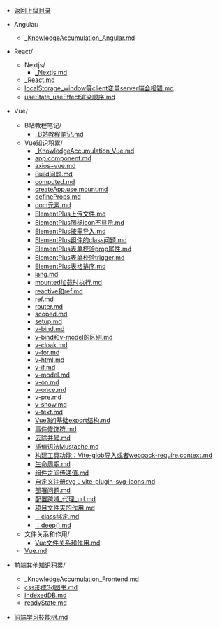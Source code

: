 - [返回上级目录](../)

- Angular/
    - [_KnowledgeAccumulation_Angular.md](_KnowledgeAccumulation_Angular.md)
- React/
    - Nextjs/
        - [_Nextjs.md](_Nextjs.md)
    - [_React.md](_React.md)
    - [localStorage_window等client变量server端会报错.md](localStorage_window等client变量server端会报错.md)
    - [useState_useEffect渲染顺序.md](useState_useEffect渲染顺序.md)
- Vue/
    - B站教程笔记/
        - [_B站教程笔记.md](_B站教程笔记.md)
    - Vue知识积累/
        - [_KnowledgeAccumulation_Vue.md](_KnowledgeAccumulation_Vue.md)
        - [app.component.md](app.component.md)
        - [axios+vue.md](axios+vue.md)
        - [Build问题.md](Build问题.md)
        - [computed.md](computed.md)
        - [createApp.use.mount.md](createApp.use.mount.md)
        - [defineProps.md](defineProps.md)
        - [dom元素.md](dom元素.md)
        - [ElementPlus上传文件.md](ElementPlus上传文件.md)
        - [ElementPlus图标icon不显示.md](ElementPlus图标icon不显示.md)
        - [ElementPlus按需导入.md](ElementPlus按需导入.md)
        - [ElementPlus组件的class问题.md](ElementPlus组件的class问题.md)
        - [ElementPlus表单校验prop属性.md](ElementPlus表单校验prop属性.md)
        - [ElementPlus表单校验trigger.md](ElementPlus表单校验trigger.md)
        - [ElementPlus表格排序.md](ElementPlus表格排序.md)
        - [lang.md](lang.md)
        - [mounted加载时执行.md](mounted加载时执行.md)
        - [reactive和ref.md](reactive和ref.md)
        - [ref.md](ref.md)
        - [router.md](router.md)
        - [scoped.md](scoped.md)
        - [setup.md](setup.md)
        - [v-bind.md](v-bind.md)
        - [v-bind和v-model的区别.md](v-bind和v-model的区别.md)
        - [v-cloak.md](v-cloak.md)
        - [v-for.md](v-for.md)
        - [v-html.md](v-html.md)
        - [v-if.md](v-if.md)
        - [v-model.md](v-model.md)
        - [v-on.md](v-on.md)
        - [v-once.md](v-once.md)
        - [v-pre.md](v-pre.md)
        - [v-show.md](v-show.md)
        - [v-text.md](v-text.md)
        - [Vue3的基础export结构.md](Vue3的基础export结构.md)
        - [事件修饰符.md](事件修饰符.md)
        - [去除井号.md](去除井号.md)
        - [插值语法Mustache.md](插值语法Mustache.md)
        - [构建工具功能：Vite-glob导入或者webpack-require.context.md](构建工具功能：Vite-glob导入或者webpack-require.context.md)
        - [生命周期.md](生命周期.md)
        - [组件之间传递值.md](组件之间传递值.md)
        - [自定义注册svg：vite-plugin-svg-icons.md](自定义注册svg：vite-plugin-svg-icons.md)
        - [部署问题.md](部署问题.md)
        - [配置跨域_代理_url.md](配置跨域_代理_url.md)
        - [项目文件夹的作用.md](项目文件夹的作用.md)
        - [：class绑定.md](：class绑定.md)
        - [：deep().md](：deep().md)
    - 文件关系和作用/
        - [Vue文件关系和作用.md](Vue文件关系和作用.md)
    - [Vue.md](Vue.md)
- 前端其他知识积累/
    - [_KnowledgeAccumulation_Frontend.md](_KnowledgeAccumulation_Frontend.md)
    - [css形成3d图书.md](css形成3d图书.md)
    - [indexedDB.md](indexedDB.md)
    - [readyState.md](readyState.md)
- [前端学习技能树.md](前端学习技能树.md)